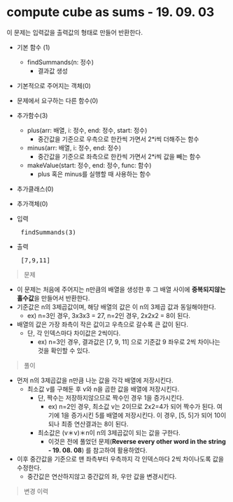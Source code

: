 # compute cube as sums - 19. 09. 03

이 문제는 입력값을 출력값의 형태로 만들어 반환한다.

- 기본 함수 (1)
  - findSummands(n: 정수)
    - 결과값 생성
- 기본적으로 주어지는 객체(0)
- 문제에서 요구하는 다른 함수(0)
- 추가함수(3) 
  - plus(arr: 배열, i: 정수, end: 정수, start: 정수)
    - 중간값을 기준으로 우측으로 한칸씩 가면서 2*i씩 더해주는 함수
  - minus(arr: 배열, i: 정수, end: 정수)
    - 중간값을 기준으로 좌측으로 한칸씩 가면서 2*i씩 값을 빼는 함수
  - makeValue(start: 정수, end: 정수, func: 함수)
    - plus 혹은 minus를 실행할 때 사용하는 함수
- 추가클래스(0)
- 추가객체(0)

- 입력
  <pre> findSummands(3) </pre>
 
- 출력
  <pre> [7,9,11] </pre>

> 문제
  - 이 문제는 처음에 주어지는 n만큼의 배열을 생성한 후 그 배열 사이에 <b>중복되지않는 홀수값</b>을 만들어서 반환한다.
  - 기준값은 n의 3제곱값이며, 해당 배열의 값은 이 n의 3제곱 값과 동일해야한다.
    - ex) n=3인 경우, 3x3x3 = 27, n=2인 경우, 2x2x2 = 8이 된다.
  - 배열의 값은 가장 좌측이 작은 값이고 우측으로 갈수록 큰 값이 된다.
    - 단, 각 인덱스마다 차이값은 2씩이다.
      - ex) n=3인 경우, 결과값은 [7, 9, 11] 으로 기준값 9 좌우로 2씩 차이나는 것을 확인할 수 있다.

> 풀이
  - 먼저 n의 3제곱값을 n만큼 나눈 값을 각각 배열에 저장시킨다.
    - 최소값 v를 구해둔 후 v와 n을 곱한 값을 배열에 저장시킨다.
      - 단, 짝수는 저장하지않으므로 짝수인 경우 1을 증가시킨다.
        - ex) n=2인 경우, 최소값 v는 2이므로 2x2=4가 되어 짝수가 된다. 여기에 1을 증가시킨 5를 배열에 저장시킨다. 이 경우, [5, 5]가 되어 10이 되나 최종 연산결과는 8이 된다.
      - 최소값은 (v＊v)＊n이 n의 3제곱값이 되는 값을 구한다.
        - 이것은 전에 풀었던 문제(<b>Reverse every other word in the string - 19. 08. 08</b>) 를 참고하여 활용하였다.
  - 이후 중간값을 기준으로 맨 좌측부터 우측까지 각 인덱스마다 2씩 차이나도록 값을 수정한다.
    - 중간값은 연산하지않고 중간값의 좌, 우만 값을 변경시킨다.

>변경 이력
